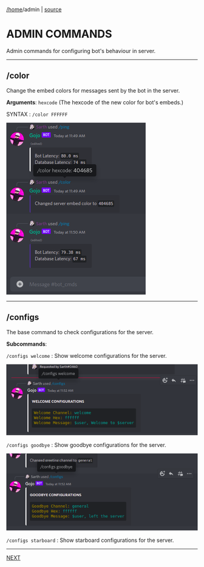 [/home](index.rst)/admin | [source](https://github.com/sarthhh/gojo/blob/main/extensions/admin.py)

# ADMIN COMMANDS
Admin commands for configuring bot's behaviour in server.

--------

## /color
 Change the embed colors for messages sent by the bot in the server.

**Arguments**: 
`hexcode` (The hexcode of the new color for bot's embeds.)


SYNTAX : `/color FFFFFF`

![](images/color.png)

--------

## /configs
The base command to check configurations for the server.


**Subcommands**:

`/configs welcome` : Show welcome configurations for the server.

![](images/welcome_config.png) 

`/configs goodbye` : Show goodbye configurations for the server.

![](images/goodbye_configs.png)

`/configs starboard` : Show starboard configurations for the server.

------

[NEXT](greetings.md)